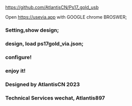 https://github.com/AtlantisCN/Ps17_gold_usb

Open https://usevia.app with GOOGLE chrome BROSWER;

### Setting,show design;
### design, load ps17gold_via.json;
### configure! 
### enjoy it!


### Designed by AtlantisCN 2023
### Technical Services wechat, Atlantis897
